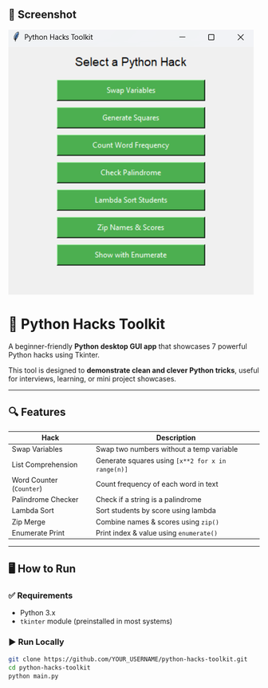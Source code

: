 ## 📸 Screenshot

![GUI Screenshot](image.png)

# 🧠 Python Hacks Toolkit

A beginner-friendly **Python desktop GUI app** that showcases 7 powerful Python hacks using Tkinter.

This tool is designed to **demonstrate clean and clever Python tricks**, useful for interviews, learning, or mini project showcases.

---

## 🔍 Features

| Hack                          | Description                              |
|-------------------------------|------------------------------------------|
| Swap Variables                | Swap two numbers without a temp variable |
| List Comprehension            | Generate squares using `[x**2 for x in range(n)]` |
| Word Counter (`Counter`)      | Count frequency of each word in text     |
| Palindrome Checker            | Check if a string is a palindrome        |
| Lambda Sort                   | Sort students by score using lambda      |
| Zip Merge                     | Combine names & scores using `zip()`     |
| Enumerate Print               | Print index & value using `enumerate()`  |

---

## 🖥️ How to Run

### ✅ Requirements
- Python 3.x
- `tkinter` module (preinstalled in most systems)

### ▶️ Run Locally

```bash
git clone https://github.com/YOUR_USERNAME/python-hacks-toolkit.git
cd python-hacks-toolkit
python main.py
